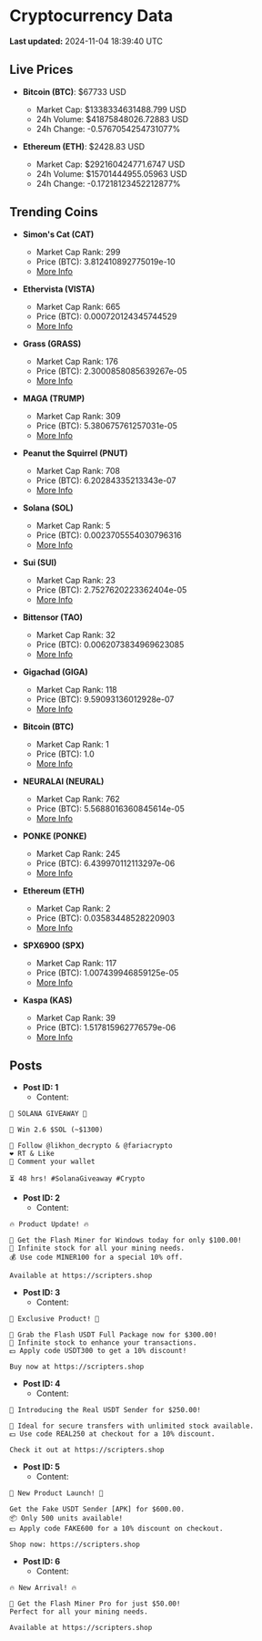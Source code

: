 # Cryptocurrency Data

**Last updated:** 2024-11-04 18:39:40 UTC

## Live Prices
- **Bitcoin (BTC)**: $67733 USD
  - Market Cap: $1338334631488.799 USD
  - 24h Volume: $41875848026.72883 USD
  - 24h Change: -0.5767054254731077%

- **Ethereum (ETH)**: $2428.83 USD
  - Market Cap: $292160424771.6747 USD
  - 24h Volume: $15701444955.05963 USD
  - 24h Change: -0.17218123452212877%

## Trending Coins
- **Simon's Cat (CAT)**
  - Market Cap Rank: 299
  - Price (BTC): 3.812410892775019e-10
  - [More Info](https://www.coingecko.com/en/coins/simons-cat)

- **Ethervista (VISTA)**
  - Market Cap Rank: 665
  - Price (BTC): 0.000720124345744529
  - [More Info](https://www.coingecko.com/en/coins/ethervista)

- **Grass (GRASS)**
  - Market Cap Rank: 176
  - Price (BTC): 2.3000858085639267e-05
  - [More Info](https://www.coingecko.com/en/coins/grass)

- **MAGA (TRUMP)**
  - Market Cap Rank: 309
  - Price (BTC): 5.380675761257031e-05
  - [More Info](https://www.coingecko.com/en/coins/maga)

- **Peanut the Squirrel (PNUT)**
  - Market Cap Rank: 708
  - Price (BTC): 6.20284335213343e-07
  - [More Info](https://www.coingecko.com/en/coins/peanut-the-squirrel)

- **Solana (SOL)**
  - Market Cap Rank: 5
  - Price (BTC): 0.0023705554030796316
  - [More Info](https://www.coingecko.com/en/coins/solana)

- **Sui (SUI)**
  - Market Cap Rank: 23
  - Price (BTC): 2.7527620223362404e-05
  - [More Info](https://www.coingecko.com/en/coins/sui)

- **Bittensor (TAO)**
  - Market Cap Rank: 32
  - Price (BTC): 0.0062073834969623085
  - [More Info](https://www.coingecko.com/en/coins/bittensor)

- **Gigachad (GIGA)**
  - Market Cap Rank: 118
  - Price (BTC): 9.59093136012928e-07
  - [More Info](https://www.coingecko.com/en/coins/gigachad-2)

- **Bitcoin (BTC)**
  - Market Cap Rank: 1
  - Price (BTC): 1.0
  - [More Info](https://www.coingecko.com/en/coins/bitcoin)

- **NEURALAI (NEURAL)**
  - Market Cap Rank: 762
  - Price (BTC): 5.5688016360845614e-05
  - [More Info](https://www.coingecko.com/en/coins/neuralai)

- **PONKE (PONKE)**
  - Market Cap Rank: 245
  - Price (BTC): 6.439970112113297e-06
  - [More Info](https://www.coingecko.com/en/coins/ponke)

- **Ethereum (ETH)**
  - Market Cap Rank: 2
  - Price (BTC): 0.03583448528220903
  - [More Info](https://www.coingecko.com/en/coins/ethereum)

- **SPX6900 (SPX)**
  - Market Cap Rank: 117
  - Price (BTC): 1.007439946859125e-05
  - [More Info](https://www.coingecko.com/en/coins/spx6900)

- **Kaspa (KAS)**
  - Market Cap Rank: 39
  - Price (BTC): 1.517815962776579e-06
  - [More Info](https://www.coingecko.com/en/coins/kaspa)

## Posts
- **Post ID: 1**
  - Content:
```
🚀 SOLANA GIVEAWAY 🚀

🎁 Win 2.6 $SOL (~$1300)

🤝 Follow @likhon_decrypto & @fariacrypto
❤️ RT & Like
💬 Comment your wallet

⏳ 48 hrs! #SolanaGiveaway #Crypto
```

- **Post ID: 2**
  - Content:
```
🔥 Product Update! 🔥

🚀 Get the Flash Miner for Windows today for only $100.00!
🔋 Infinite stock for all your mining needs.
💰 Use code MINER100 for a special 10% off.

Available at https://scripters.shop
```

- **Post ID: 3**
  - Content:
```
🎁 Exclusive Product! 🎁

💸 Grab the Flash USDT Full Package now for $300.00!
🎉 Infinite stock to enhance your transactions.
💵 Apply code USDT300 to get a 10% discount!

Buy now at https://scripters.shop
```

- **Post ID: 4**
  - Content:
```
💎 Introducing the Real USDT Sender for $250.00!

💼 Ideal for secure transfers with unlimited stock available.
💵 Use code REAL250 at checkout for a 10% discount.

Check it out at https://scripters.shop
```

- **Post ID: 5**
  - Content:
```
🚀 New Product Launch! 🚀

Get the Fake USDT Sender [APK] for $600.00.
📦 Only 500 units available!
💵 Apply code FAKE600 for a 10% discount on checkout.

Shop now: https://scripters.shop
```

- **Post ID: 6**
  - Content:
```
🔥 New Arrival! 🔥

💸 Get the Flash Miner Pro for just $50.00!
Perfect for all your mining needs.

Available at https://scripters.shop
```

